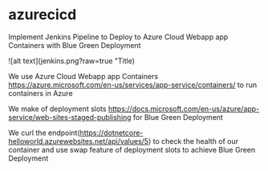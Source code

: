 # azurecicd

Implement Jenkins Pipeline to Deploy to Azure Cloud Webapp app Containers with Blue Green Deployment


![alt text](jenkins.png?raw=true "Title)


We use Azure Cloud Webapp app Containers https://azure.microsoft.com/en-us/services/app-service/containers/ to run containers in Azure

We make of deployment slots https://docs.microsoft.com/en-us/azure/app-service/web-sites-staged-publishing for Blue Green Deployment  

We curl the endpoint(https://dotnetcore-helloworld.azurewebsites.net/api/values/5) to check the health of our container and use swap feature of deployment slots to achieve Blue Green Deployment
